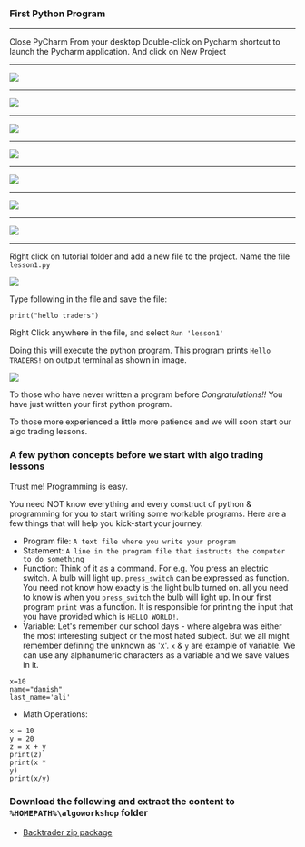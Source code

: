 
### First Python Program

---
Close PyCharm
From your desktop Double-click on Pycharm shortcut to launch the Pycharm application.  And click on New Project

---
![](https://ddtrades.github.io/autotrade/img/pr-1.jpg)

---
![](https://ddtrades.github.io/autotrade/img/pr-2.jpg)

---
![](https://ddtrades.github.io/autotrade/img/pr-3.jpg)

---
![](https://ddtrades.github.io/autotrade/img/pr-4.jpg)

---
![](https://ddtrades.github.io/autotrade/img/pr-5.jpg)

---
![](https://ddtrades.github.io/autotrade/img/pr-6.jpg)

---
![](https://ddtrades.github.io/autotrade/img/pr-7.jpg)

---
Right click on tutorial folder and add a new file to the project.
Name the file `lesson1.py`

![](https://ddtrades.github.io/autotrade/img/pr-8.jpg)

Type following in the file and save the file:

```
print("hello traders")
```

Right Click anywhere in the file, and select `Run 'lesson1'`

Doing this will execute the python program. This program prints `Hello TRADERS!` on output terminal as shown in image.

![](https://ddtrades.github.io/autotrade/img/pr-8.jpg)

To those who have never written a program before
*Congratulations!!*
You have just written your first python program.

To those more experienced a little more patience and we will soon start our algo trading lessons.


### A few python concepts before we start with algo trading lessons

Trust me!
Programming is easy.

You need NOT know everything and every construct of python & programming for you to start writing some workable programs.
Here are a few things that will help you kick-start your journey.

* Program file: `A text file where you write your program`
* Statement: `A line in the program file that instructs the computer to do something`
* Function: Think of it as a command. For e.g. You press an electric switch. A bulb will light up. `press_switch` can be expressed as function. You need not know how exacty is the light bulb turned on. all you need to know is when you `press_switch` the bulb will light up.
  In our first program `print` was a function. It is responsible for printing the input that you have provided which is `HELLO WORLD!`.
* Variable: Let's remember our school days - where algebra was either the most interesting subject or the most hated subject. But we all might remember defining the unknown as 'x'.
  `x` & `y` are example of variable. We can use any alphanumeric characters as a variable and we save values in it.
```
x=10
name="danish"
last_name='ali'
```
* Math Operations:
```
x = 10
y = 20
z = x + y
print(z)
print(x * 
y)
print(x/y)
```


### Download the following and extract the content to `%HOMEPATH%\algoworkshop` folder
* [Backtrader zip package](https://ddtrades.github.io/autotrade/backtrader.zip)


